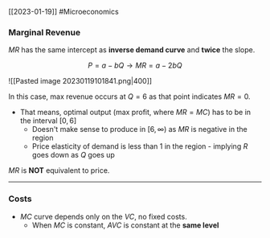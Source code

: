 [[2023-01-19]] #Microeconomics

### Marginal Revenue
$MR$ has the same intercept as **inverse demand curve** and **twice** the slope.

$$P=a-bQ\to MR=a-2bQ$$

![[Pasted image 20230119101841.png|400]]

In this case, max revenue occurs at $Q=6$ as that point indicates $MR=0$.
- That means, optimal output (max profit, where $MR=MC$) has to be in the interval $[0,6]$
	- Doesn't make sense to produce in $[6,\infty)$ as $MR$ is negative in the region
	- Price elasticity of demand is less than 1 in the region - implying $R$ goes down as $Q$ goes up

$MR$ is **NOT** equivalent to price.

---

### Costs
- $MC$ curve depends only on the $VC$, no fixed costs.
	- When $MC$ is constant, $AVC$ is constant at the **same level**
